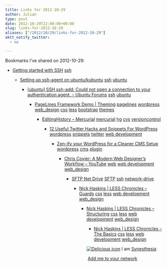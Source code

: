 ```yaml
---
title: Links for 2012-10-29
author: Julian
type: post
date: 2012-10-29T22:00:00+00:00
slug: links-for-2012-10-29 
aliases: ["/2012/10/29/links-for-2012-10-29"]
aktt_notify_twitter:
  - no

---
```

Bookmarks I&#8217;ve shared on 2012-10-29:

  * [Getting started with SSH][1] 
    [ssh][2] </li> 
    
      * [Setting up ssh-agent on ubuntu/kubuntu][3] 
        [ssh][2] [ubuntu][4] </li> 
        
          * [[ubuntu] SSH ssh-add: Could not open a connection to your authentication agent. &#8211; Ubuntu Forums][5] 
            [ssh][2] [ubuntu][4] </li> 
            
              * [PageLines Framework Demo | Theming][6] 
                [pagelines][7] [wordpress][8] [web_design][9] [css][10] [less][11] [bootstrap][12] [themes][13] </li> 
                
                  * [EditingHistory &#8211; Mercurial][14] 
                    [mercurial][15] [hg][16] [cvs][17] [versioncontrol][18] </li> 
                    
                      * [12 Useful Twitter Hacks and Snippets For WordPress][19] 
                        [wordpress][8] [snippets][20] [twitter][21] [web development][22] </li> 
                        
                          * [Zen-ify your WordPress for a Cleaner CMS Setup][23] 
                            [wordpress][8] [cms][24] [plugin][25] </li> 
                            
                              * [Chris Coyier: A Modern Web Designer&#8217;s Workflow &#8211; YouTube][26] 
                                [web][27] [web development][22] [web_design][9] </li> 
                                
                                  * [SFTP Net Drive][28] 
                                    [SFTP][29] [ssh][2] [network-drive][30] </li> 
                                    
                                      * [Nick Haskins | LESS Chronicles &ndash; Guards][31] 
                                        [css][10] [less][11] [web development][22] [web_design][9] </li> 
                                        
                                          * [Nick Haskins | LESS Chronicles &ndash; Structuring][32] 
                                            [css][10] [less][11] [web development][22] [web_design][9] </li> 
                                            
                                              * [Nick Haskins | LESS Chronicles &ndash; The Basics][33] 
                                                [css][10] [less][11] [web development][22] [web_design][9] </li> </ul> 
                                                
                                                <p class="deliciouslink">
                                                  <a href="https://del.icio.us/synesthesia" title="See all my bookmarks on del.icio.us"><img src="https://www.synesthesia.co.uk/images/deliciousicon.jpg" alt="Delicious icon" /></a>&nbsp;I am <a href="https://del.icio.us/synesthesia" title="See all my bookmarks on del.icio.us">Synesthesia</a>
                                                </p>
                                                
                                                <p class="deliciouslink">
                                                  <a href="https://del.icio.us/network?add=synesthesia" title="Add me to your del.icio.us network"><img src="https://www.synesthesia.co.uk/images/add.gif" alt="" /></a>&nbsp;<a href="https://del.icio.us/network?add=synesthesia" title="Add me to your del.icio.us network">Add me to your network</a>
                                                </p>

 [1]: https://kimmo.suominen.com/docs/ssh/
 [2]: https://www.delicious.com/synesthesia/ssh
 [3]: https://jan.saell.org/blog/archives/684
 [4]: https://www.delicious.com/synesthesia/ubuntu
 [5]: https://ubuntuforums.org/showthread.php?t=1703120
 [6]: https://demo.pagelines.me/theming/
 [7]: https://www.delicious.com/synesthesia/pagelines
 [8]: https://www.delicious.com/synesthesia/wordpress
 [9]: https://www.delicious.com/synesthesia/web_design
 [10]: https://www.delicious.com/synesthesia/css
 [11]: https://www.delicious.com/synesthesia/less
 [12]: https://www.delicious.com/synesthesia/bootstrap
 [13]: https://www.delicious.com/synesthesia/themes
 [14]: https://mercurial.selenic.com/wiki/EditingHistory
 [15]: https://www.delicious.com/synesthesia/mercurial
 [16]: https://www.delicious.com/synesthesia/hg
 [17]: https://www.delicious.com/synesthesia/cvs
 [18]: https://www.delicious.com/synesthesia/versioncontrol
 [19]: https://aext.net/2012/10/12-useful-twitter-hacks-and-snippets-for-wordpress/
 [20]: https://www.delicious.com/synesthesia/snippets
 [21]: https://www.delicious.com/synesthesia/twitter
 [22]: https://www.delicious.com/synesthesia/web+development
 [23]: https://www.wpmayor.com/plugin-reviews/zen-ify-your-wordpress-for-a-cleaner-cms-setup/
 [24]: https://www.delicious.com/synesthesia/cms
 [25]: https://www.delicious.com/synesthesia/plugin
 [26]: https://www.youtube.com/watch?v=vsTrAfJFLXI
 [27]: https://www.delicious.com/synesthesia/web
 [28]: https://www.eldos.com/sftp-net-drive/download-release.php
 [29]: https://www.delicious.com/synesthesia/SFTP
 [30]: https://www.delicious.com/synesthesia/network-drive
 [31]: https://nickhaskins.com/2012/09/less-chronicles-guards/
 [32]: https://nickhaskins.com/2012/08/less-chronicles-structuring/
 [33]: https://nickhaskins.com/2012/08/less-chronicles-the-basics/
